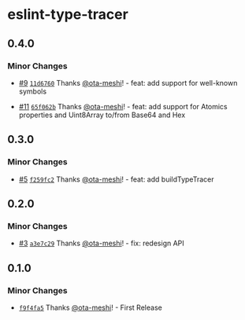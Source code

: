 # eslint-type-tracer

## 0.4.0

### Minor Changes

- [#9](https://github.com/ota-meshi/eslint-type-tracer/pull/9) [`11d6760`](https://github.com/ota-meshi/eslint-type-tracer/commit/11d676028e52ee9046554da1c98aadbbb4cd21e7) Thanks [@ota-meshi](https://github.com/ota-meshi)! - feat: add support for well-known symbols

- [#11](https://github.com/ota-meshi/eslint-type-tracer/pull/11) [`65f062b`](https://github.com/ota-meshi/eslint-type-tracer/commit/65f062baaed4142b242acdf977df9e4e2b81f992) Thanks [@ota-meshi](https://github.com/ota-meshi)! - feat: add support for Atomics properties and Uint8Array to/from Base64 and Hex

## 0.3.0

### Minor Changes

- [#5](https://github.com/ota-meshi/eslint-type-tracer/pull/5) [`f259fc2`](https://github.com/ota-meshi/eslint-type-tracer/commit/f259fc2f449574e6b078e3c774d6f245dfab72a6) Thanks [@ota-meshi](https://github.com/ota-meshi)! - feat: add buildTypeTracer

## 0.2.0

### Minor Changes

- [#3](https://github.com/ota-meshi/eslint-type-tracer/pull/3) [`a3e7c29`](https://github.com/ota-meshi/eslint-type-tracer/commit/a3e7c293444a1d5f9ea862f499ce3d486c79be92) Thanks [@ota-meshi](https://github.com/ota-meshi)! - fix: redesign API

## 0.1.0

### Minor Changes

- [`f9f4fa5`](https://github.com/ota-meshi/eslint-type-tracer/commit/f9f4fa5882d4f193203024344e987d7653996daa) Thanks [@ota-meshi](https://github.com/ota-meshi)! - First Release
